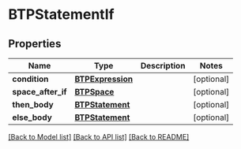 # BTPStatementIf

## Properties
Name | Type | Description | Notes
------------ | ------------- | ------------- | -------------
**condition** | [**BTPExpression**](BTPExpression.md) |  | [optional] 
**space_after_if** | [**BTPSpace**](BTPSpace.md) |  | [optional] 
**then_body** | [**BTPStatement**](BTPStatement.md) |  | [optional] 
**else_body** | [**BTPStatement**](BTPStatement.md) |  | [optional] 

[[Back to Model list]](../README.md#documentation-for-models) [[Back to API list]](../README.md#documentation-for-api-endpoints) [[Back to README]](../README.md)


